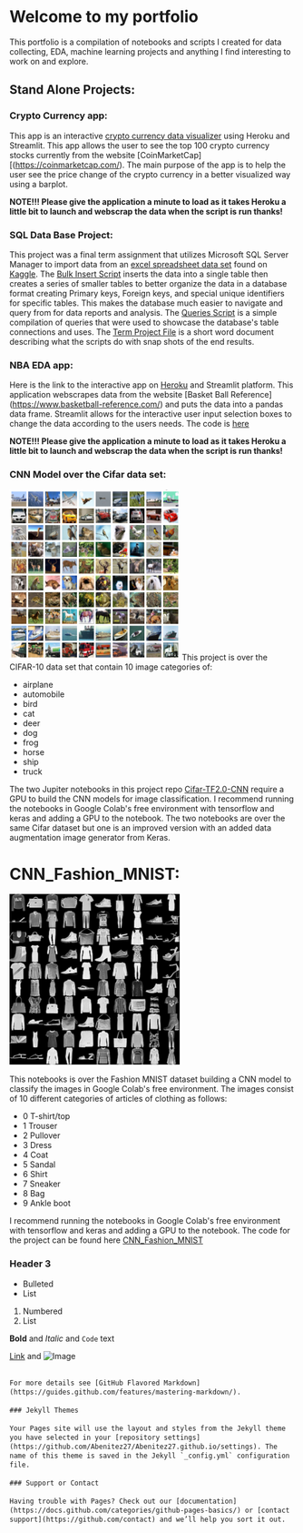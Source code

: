 # Welcome to my portfolio

This portfolio is a compilation of notebooks and scripts I created for data collecting, EDA, machine learning projects and anything I find interesting to work on and explore.

## Stand Alone Projects:

### Crypto Currency app:
This app is an interactive [crypto currency data visualizer](https://cryptocurrency-app-streamlit.herokuapp.com/) using Heroku and Streamlit. This app allows the user to see the top 100 crypto currency stocks currently from the website
[CoinMarketCap][(https://coinmarketcap.com/).
The main purpose of the app is to help the user see the price change of the crypto currency in a better visualized way using a barplot.

**NOTE!!! Please give the application a minute to load as it takes Heroku a little bit to launch and webscrap the data when the script is run thanks!**



### SQL Data Base Project:
This project was a final term assignment that utilizes Microsoft SQL Server Manager to import data from an [excel spreadsheet data set](https://github.com/Abenitez27/Abenitez27.github.io/blob/master/SQL_Projects/Full_Custom/sales_data_total_data.csv) found on [Kaggle](https://www.kaggle.com/kyanyoga/sample-sales-data). The [Bulk Insert Script](https://github.com/Abenitez27/Abenitez27.github.io/blob/master/SQL_Projects/Full_Custom/Bulk_insert.sql)  inserts the data into a single table then creates a series of smaller tables to better organize the data in a database format creating Primary keys, Foreign keys, and special unique identifiers for specific tables. This makes the database much easier to navigate and query from for data reports and analysis. The [Queries Script](https://github.com/Abenitez27/Abenitez27.github.io/blob/master/SQL_Projects/Full_Custom/SQL_Queries.sql) is a simple compilation of queries that were used to showcase the database's table connections and uses. The [Term Project File](https://github.com/Abenitez27/Abenitez27.github.io/blob/master/SQL_Projects/Full_Custom/Benitez_Term_Project.docx) is a short word document describing what the scripts do with snap shots of the end results.

### NBA EDA app:

Here is the link to the interactive app on [Heroku](https://nba-eda-app-streamlit.herokuapp.com/) and Streamlit platform.
This application webscrapes data from the website [Basket Ball Reference] (https://www.basketball-reference.com/) and puts the data into a pandas data frame. Streamlit allows for the interactive user input selection boxes to change the data according to the users needs. The code is [here](https://github.com/Abenitez27/NBA_EDA_app)

**NOTE!!! Please give the application a minute to load as it takes Heroku a little bit to launch and webscrap the data when the script is run thanks!**


### CNN Model over the Cifar data set:

<img src="https://github.com/Abenitez27/Cifar-TF2.0-CNN/blob/master/cifar-10_images_sample.png" width="300" height="300">
This project is over the CIFAR-10 data set that contain 10 image categories of:

- airplane
- automobile
- bird
- cat
- deer
- dog
- frog
- horse
- ship
- truck

The two Jupiter notebooks in this project repo [Cifar-TF2.0-CNN](https://github.com/Abenitez27/Cifar-TF2.0-CNN) require a GPU to build the CNN models for image classification. I recommend running the notebooks in Google Colab's free environment with tensorflow and keras and adding a GPU to the notebook. The two notebooks are over the same Cifar dataset but one is an improved version with an added data augmentation image generator from Keras. 


# CNN_Fashion_MNIST:

<img src="https://github.com/Abenitez27/CNN_Fashion_MNIST/blob/main/fashion%20mnist%20dataset.png" width="300" height="300">

This notebooks is over the Fashion MNIST dataset building a CNN model to classify the images in Google Colab's free environment. The images consist of 10 different categories of
articles of clothing as follows:

- 0 T-shirt/top
- 1 Trouser
- 2 Pullover
- 3 Dress
- 4 Coat
- 5 Sandal
- 6 Shirt
- 7 Sneaker
- 8 Bag
- 9 Ankle boot

I recommend running the notebooks in Google Colab's free environment with tensorflow and keras and adding a GPU to the notebook. The code for the project can be found here [CNN_Fashion_MNIST](https://github.com/Abenitez27/CNN_Fashion_MNIST/blob/main/CNN_Fashion_MNIST.ipynb)







### Header 3

- Bulleted
- List

1. Numbered
2. List

**Bold** and _Italic_ and `Code` text

[Link](url) and ![Image](src)
```

For more details see [GitHub Flavored Markdown](https://guides.github.com/features/mastering-markdown/).

### Jekyll Themes

Your Pages site will use the layout and styles from the Jekyll theme you have selected in your [repository settings](https://github.com/Abenitez27/Abenitez27.github.io/settings). The name of this theme is saved in the Jekyll `_config.yml` configuration file.

### Support or Contact

Having trouble with Pages? Check out our [documentation](https://docs.github.com/categories/github-pages-basics/) or [contact support](https://github.com/contact) and we’ll help you sort it out.
